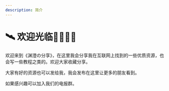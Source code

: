 ```yaml
---
description: 简介
---
```


# 🛰 欢迎光临🤷‍♂️🤷‍♀️

欢迎来到《渊澄の分享》，在这里我会分享我在互联网上找到的一些优质资源，也会写一些教程之类的。欢迎大家收藏分享。

大家有好的资源也可以发给我，我会发布在这里让更多的朋友看到。

如果感兴趣可以加入我们的电报群。
